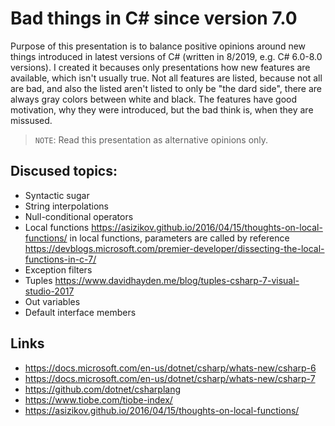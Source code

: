 # Bad things in C# since version 7.0

Purpose of this presentation is to balance positive opinions around new things introduced in latest versions of C# (written in 8/2019, e.g. C# 6.0-8.0 versions). I created it becauses only presentations how new features are available, which isn't usually true. Not all features are listed, because not all are bad, and also the listed aren't listed to only be "the dard side", there are always gray colors between white and black. The features have good motivation, why they were introduced, but the bad think is, when they are missused.

> `NOTE`: Read this presentation as alternative opinions only.

## Discused topics:

* Syntactic sugar
* String interpolations
* Null-conditional operators
* Local functions https://asizikov.github.io/2016/04/15/thoughts-on-local-functions/ in local functions, parameters are called by reference
https://devblogs.microsoft.com/premier-developer/dissecting-the-local-functions-in-c-7/
* Exception filters
* Tuples https://www.davidhayden.me/blog/tuples-csharp-7-visual-studio-2017
* Out variables
* Default interface members


## Links

* https://docs.microsoft.com/en-us/dotnet/csharp/whats-new/csharp-6
* https://docs.microsoft.com/en-us/dotnet/csharp/whats-new/csharp-7
* https://github.com/dotnet/csharplang
* https://www.tiobe.com/tiobe-index/
* https://asizikov.github.io/2016/04/15/thoughts-on-local-functions/